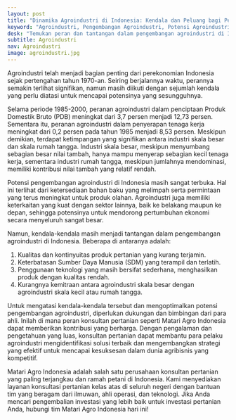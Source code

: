 ```yaml
---
layout: post
title: "Dinamika Agroindustri di Indonesia: Kendala dan Peluang bagi Pengembangan Masa Depan"
keyword: "Agroindustri, Pengembangan Agroindustri, Potensi Agroindustri, Kendala Agroindustri, Peluang Agroindustri, Matari Agro Indonesia"
desk: "Temukan peran dan tantangan dalam pengembangan agroindustri di Indonesia serta potensi yang masih terbuka lebar"
subtitle: Agroindustri
nav: Agroindustri
image: agroindustri.jpg
---
```


Agroindustri telah menjadi bagian penting dari perekonomian Indonesia sejak pertengahan tahun 1970-an. Seiring berjalannya waktu, perannya semakin terlihat signifikan, namun masih diikuti dengan sejumlah kendala yang perlu diatasi untuk mencapai potensinya yang sesungguhnya.

Selama periode 1985-2000, peranan agroindustri dalam penciptaan Produk Domestik Bruto (PDB) meningkat dari 3,7 persen menjadi 12,73 persen. Sementara itu, peranan agroindustri dalam penyerapan tenaga kerja meningkat dari 0,2 persen pada tahun 1985 menjadi 8,53 persen. Meskipun demikian, terdapat ketimpangan yang signifikan antara industri skala besar dan skala rumah tangga. Industri skala besar, meskipun menyumbang sebagian besar nilai tambah, hanya mampu menyerap sebagian kecil tenaga kerja, sementara industri rumah tangga, meskipun jumlahnya mendominasi, memiliki kontribusi nilai tambah yang relatif rendah.

Potensi pengembangan agroindustri di Indonesia masih sangat terbuka. Hal ini terlihat dari ketersediaan bahan baku yang melimpah serta permintaan yang terus meningkat untuk produk olahan. Agroindustri juga memiliki keterkaitan yang kuat dengan sektor lainnya, baik ke belakang maupun ke depan, sehingga potensinya untuk mendorong pertumbuhan ekonomi secara menyeluruh sangat besar.

Namun, kendala-kendala masih menjadi tantangan dalam pengembangan agroindustri di Indonesia. Beberapa di antaranya adalah:
1. Kualitas dan kontinyuitas produk pertanian yang kurang terjamin.
2. Keterbatasan Sumber Daya Manusia (SDM) yang terampil dan terlatih.
3. Penggunaan teknologi yang masih bersifat sederhana, menghasilkan produk dengan kualitas rendah.
4. Kurangnya kemitraan antara agroindustri skala besar dengan agroindustri skala kecil atau rumah tangga.

Untuk mengatasi kendala-kendala tersebut dan mengoptimalkan potensi pengembangan agroindustri, diperlukan dukungan dan bimbingan dari para ahli. Inilah di mana peran konsultan pertanian seperti Matari Agro Indonesia dapat memberikan kontribusi yang berharga. Dengan pengalaman dan pengetahuan yang luas, konsultan pertanian dapat membantu para pelaku agroindustri mengidentifikasi solusi terbaik dan mengembangkan strategi yang efektif untuk mencapai kesuksesan dalam dunia agribisnis yang kompetitif.

Matari Agro Indonesia adalah salah satu perusahaan konsultan pertanian yang paling terjangkau dan ramah petani di Indonesia. Kami menyediakan layanan konsultasi pertanian kelas atas di seluruh negeri dengan bantuan tim yang beragam dari ilmuwan, ahli operasi, dan teknologi. Jika Anda mencari pengembalian investasi yang lebih baik untuk investasi pertanian Anda, hubungi tim Matari Agro Indonesia hari ini!